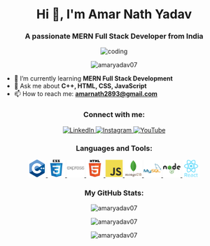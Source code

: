 




<h1 align="center">Hi 👋, I'm Amar Nath Yadav</h1>
<h3 align="center">A passionate MERN Full Stack Developer from India</h3> 

<p align="center">
  <img alt="coding" width="400" src="https://static.wixstatic.com/media/b313a9_89ebec0c5f384c65a9551f0c1ec18ca9~mv2.gif" >
</p>

<p align="center">
  <img src="https://komarev.com/ghpvc/?username=amaryadav07&label=Profile%20views&color=0e75b6&style=flat" alt="amaryadav07" />
</p>

- 🌱 I’m currently learning **MERN Full Stack Development**
- 💬 Ask me about **C++, HTML, CSS, JavaScript**
- 📫 How to reach me: **amarnath2893@gmail.com**

<h3 align="center">Connect with me:</h3>
<p align="center">
  <a href="https://linkedin.com/in/amar-nath-445767273" target="blank" class="social-icon">
    <img src="https://raw.githubusercontent.com/rahuldkjain/github-profile-readme-generator/master/src/images/icons/Social/linked-in-alt.svg" alt="LinkedIn" height="30" width="40" />
  </a>
  <a href="https://www.instagram.com/yadav_amar07" target="blank" class="social-icon">
    <img src="https://raw.githubusercontent.com/rahuldkjain/github-profile-readme-generator/master/src/images/icons/Social/instagram.svg" alt="Instagram" height="30" width="40" />
  </a>
  <a href="https://www.youtube.com/c/@editor_drama007" target="blank" class="social-icon">
    <img src="https://raw.githubusercontent.com/rahuldkjain/github-profile-readme-generator/master/src/images/icons/Social/youtube.svg" alt="YouTube" height="30" width="40" />
  </a>
</p>

<h3 align="center">Languages and Tools:</h3>
<p align="center">
  <a href="https://www.w3schools.com/cpp/" target="_blank" rel="noreferrer" class="icon">
    <img src="https://raw.githubusercontent.com/devicons/devicon/master/icons/cplusplus/cplusplus-original.svg" alt="C++" width="40" height="40" />
  </a>
  <a href="https://www.w3schools.com/css/" target="_blank" rel="noreferrer" class="icon">
    <img src="https://raw.githubusercontent.com/devicons/devicon/master/icons/css3/css3-original-wordmark.svg" alt="CSS3" width="40" height="40" />
  </a>
  <a href="https://expressjs.com" target="_blank" rel="noreferrer" class="icon">
    <img src="https://raw.githubusercontent.com/devicons/devicon/master/icons/express/express-original-wordmark.svg" alt="Express.js" width="40" height="40" />
  </a>
  <a href="https://www.w3.org/html/" target="_blank" rel="noreferrer" class="icon">
    <img src="https://raw.githubusercontent.com/devicons/devicon/master/icons/html5/html5-original-wordmark.svg" alt="HTML5" width="40" height="40" />
  </a>
  <a href="https://developer.mozilla.org/en-US/docs/Web/JavaScript" target="_blank" rel="noreferrer" class="icon">
    <img src="https://raw.githubusercontent.com/devicons/devicon/master/icons/javascript/javascript-original.svg" alt="JavaScript" width="40" height="40" />
  </a>
  <a href="https://www.mongodb.com/" target="_blank" rel="noreferrer" class="icon">
    <img src="https://raw.githubusercontent.com/devicons/devicon/master/icons/mongodb/mongodb-original-wordmark.svg" alt="MongoDB" width="40" height="40" />
  </a>
  <a href="https://www.mysql.com/" target="_blank" rel="noreferrer" class="icon">
    <img src="https://raw.githubusercontent.com/devicons/devicon/master/icons/mysql/mysql-original-wordmark.svg" alt="MySQL" width="40" height="40" />
  </a>
  <a href="https://nodejs.org" target="_blank" rel="noreferrer" class="icon">
    <img src="https://raw.githubusercontent.com/devicons/devicon/master/icons/nodejs/nodejs-original-wordmark.svg" alt="Node.js" width="40" height="40" />
  </a>
  <a href="https://reactjs.org/" target="_blank" rel="noreferrer" class="icon">
    <img src="https://raw.githubusercontent.com/devicons/devicon/master/icons/react/react-original-wordmark.svg" alt="React" width="40" height="40" />
  </a>
</p>

<h3 align="center">My GitHub Stats:</h3>
<p align="center">
  <img src="https://github-readme-stats.vercel.app/api/top-langs?username=amaryadav07&show_icons=true&locale=en&layout=compact" alt="amaryadav07" class="github-stats" />
</p>

<p align="center">
  <img src="https://github-readme-stats.vercel.app/api?username=amaryadav07&show_icons=true&locale=en" alt="amaryadav07" class="github-stats" />
</p>

<p align="center">
  <img src="https://github-readme-streak-stats.herokuapp.com/?user=amaryadav07&" alt="amaryadav07" class="github-stats"/>
</p>
